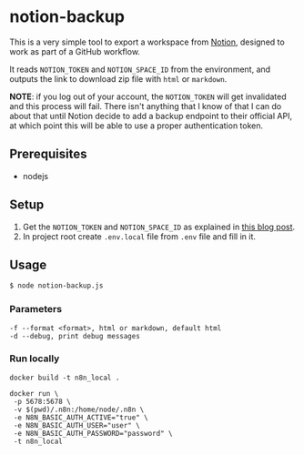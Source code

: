 # notion-backup

This is a very simple tool to export a workspace from [Notion](https://www.notion.so/), designed
to work as part of a GitHub workflow.

It reads `NOTION_TOKEN` and `NOTION_SPACE_ID` from the environment, and outputs the link to download zip file with `html` or `markdown`.

**NOTE**: if you log out of your account, the `NOTION_TOKEN` will get invalidated and this process
will fail. There isn't anything that I know of that I can do about that until Notion decide to add
a backup endpoint to their official API, at which point this will be able to use a proper
authentication token.

## Prerequisites

- nodejs

## Setup

1. Get the `NOTION_TOKEN` and `NOTION_SPACE_ID` as explained in
   [this blog post](https://medium.com/@arturburtsev/automated-notion-backups-f6af4edc298d).
2. In project root create `.env.local` file from `.env` file and fill in it.

## Usage

```bash
$ node notion-backup.js
```

### Parameters

```
-f --format <format>, html or markdown, default html
-d --debug, print debug messages
```

### Run locally

```docker
docker build -t n8n_local .

docker run \
 -p 5678:5678 \
 -v $(pwd)/.n8n:/home/node/.n8n \
 -e N8N_BASIC_AUTH_ACTIVE="true" \
 -e N8N_BASIC_AUTH_USER="user" \
 -e N8N_BASIC_AUTH_PASSWORD="password" \
 -t n8n_local
```
